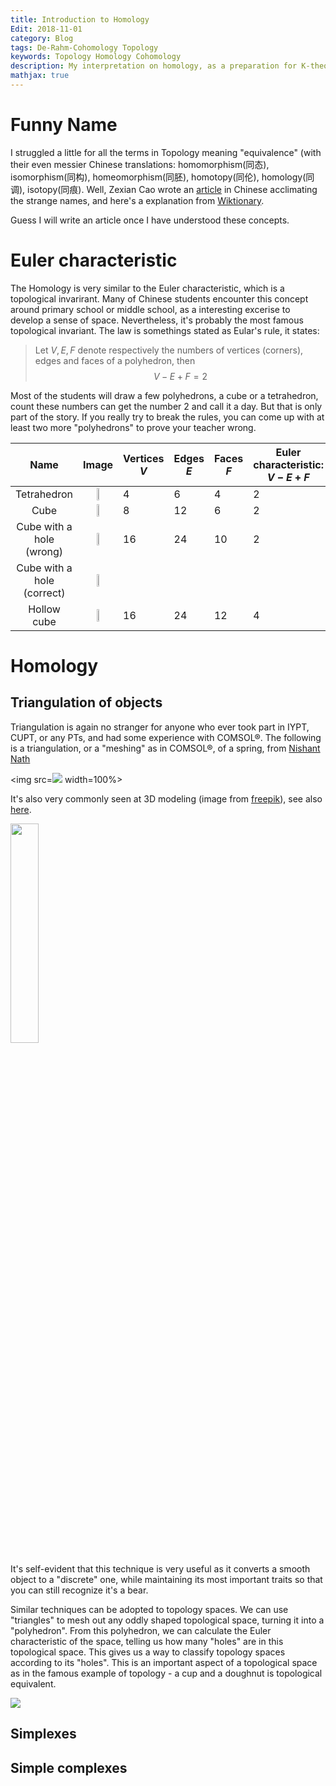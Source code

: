```yaml
---
title: Introduction to Homology
Edit: 2018-11-01
category: Blog
tags: De-Rahm-Cohomology Topology
keywords: Topology Homology Cohomology 
description: My interpretation on homology, as a preparation for K-theory
mathjax: true
---
```


# Funny Name

I struggled a little for all the terms in Topology meaning "equivalence" (with their even messier Chinese translations:  homomorphism(同态), isomorphism(同构), homeomorphism(同胚), homotopy(同伦), homology(同调), isotopy(同痕). Well, Zexian Cao wrote an [article](http://www.wuli.ac.cn/fileup/PDF/2014-43-08-010.pdf) in Chinese acclimating the strange names, and here's a explanation from [Wiktionary](https://en.wiktionary.org/wiki/homology).

Guess I will write an article once I have understood these concepts. 

# Euler characteristic

The Homology is very similar to the Euler characteristic, which is a topological invarirant. Many of Chinese students encounter this concept around primary school or middle school, as a interesting excerise to develop a sense of space. Nevertheless, it's probably the most famous topological invariant. The law is somethings stated as Eular's rule, it states:

>Let $V, E,F$ denote respectively the numbers of vertices (corners), edges and faces of a polyhedron, then
>$$
>V-E+F=2
>$$
>

Most of the students will draw a few polyhedrons, a cube or a tetrahedron, count these numbers can get the number $2$ and call it a day. But that is only part of the story. If you really try to break the rules, you can come up with at least two more "polyhedrons" to prove your teacher wrong.


|            Name            |                            Image                             | Vertices $V$ | Edges $E$ | Faces $F$ | Euler characteristic: $V-E+F$ |
| :------------------------: | :----------------------------------------------------------: | ------------ | --------- | --------- | ----------------------------- |
|        Tetrahedron         | <img src="https://raw.githubusercontent.com/yk-liu/yk-liu.github.io/master/_posts/2018-11-01-Introduction-to-Homology/assets/tetrahedron.png" width=30%> | 4            | 6         | 4         | 2                             |
|            Cube            | <img src="https://raw.githubusercontent.com/yk-liu/yk-liu.github.io/master/_posts/2018-11-01-Introduction-to-Homology/assets/Cube.png" width=30%> | 8            | 12        | 6         | 2                             |
|  Cube with a hole (wrong)  | <img src="https://raw.githubusercontent.com/yk-liu/yk-liu.github.io/master/_posts/2018-11-01-Introduction-to-Homology/assets/CubeWithHoleWrong.png" width=30%> | 16           | 24        | 10        | 2                             |
| Cube with a hole (correct) | <img src="https://raw.githubusercontent.com/yk-liu/yk-liu.github.io/master/_posts/2018-11-01-Introduction-to-Homology/assets/CubeWithHole.png" width=30%> |              |           |           |                               |
|        Hollow cube         | <img src="https://raw.githubusercontent.com/yk-liu/yk-liu.github.io/master/_posts/2018-11-01-Introduction-to-Homology/assets/hollowCube.png" width=30%> | 16           | 24        | 12        | 4                             |





# Homology

## Triangulation of objects

Triangulation is again no stranger for anyone who ever took part in IYPT, CUPT, or any PTs, and had some experience with COMSOL®. The following is a triangulation, or a "meshing" as in COMSOL®, of a spring, from [Nishant Nath](https://nishantnath.wordpress.com/2012/06/21/comsol-tutorials-meshing/)

<img src=<img src="https://raw.githubusercontent.com/yk-liu/yk-liu.github.io/master/_posts/2018-11-01-Introduction-to-Homology/assets/COMSOL(R)mesh.png"> width=100%>

It's also very commonly seen at 3D modeling (image from [freepik](https://www.freepik.com/blog/10-free-low-poly-animal-vector-images/)), see also [here](https://poly.google.com/view/46bXrRt8pFF).

<img src="https://raw.githubusercontent.com/yk-liu/yk-liu.github.io/master/_posts/2018-11-01-Introduction-to-Homology/assets/LowPolyBear.png" width=30%>

It's self-evident that this technique is very useful as it converts a smooth object to a "discrete" one, while maintaining its most important traits so that you can still recognize it's a bear. 

Similar techniques can be adopted to topology spaces. We can use "triangles" to mesh out any oddly shaped topological space, turning it into a "polyhedron". From this polyhedron, we can calculate the Euler characteristic of the space, telling us how many "holes" are in this topological space. This gives us a way to classify topology spaces according to its "holes". This is an important aspect of a topological space as in the famous example of topology - a cup and a doughnut is topological equivalent.

<img src="https://upload.wikimedia.org/wikipedia/commons/2/26/Mug_and_Torus_morph.gif">

## Simplexes



## Simple complexes



 



